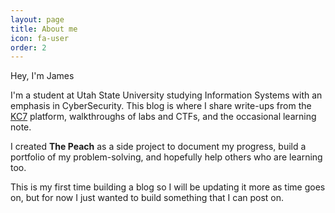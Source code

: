 ```yaml
---
layout: page
title: About me
icon: fa-user
order: 2
---
```


Hey, I'm James

I'm a student at Utah State University studying Information Systems with an emphasis in CyberSecurity. This blog is where I share write-ups from the [KC7](https://kc7.cyberdefenders.org) platform, walkthroughs of labs and CTFs, and the occasional learning note.

I created **The Peach** as a side project to document my progress, build a portfolio of my problem-solving, and hopefully help others who are learning too.

This is my first time building a blog so I will be updating it more as time goes on, but for now I just wanted to build something that I can post on.